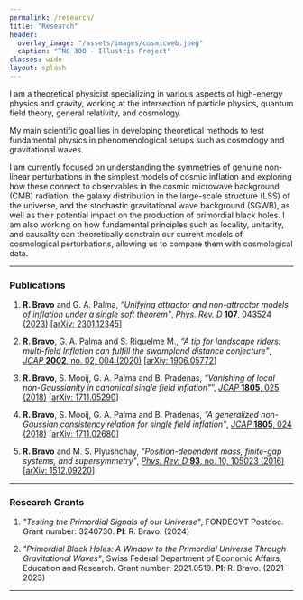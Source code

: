 ```yaml
---
permalink: /research/
title: "Research"
header:
  overlay_image: "/assets/images/cosmicweb.jpeg"
  caption: "TNG 300 - Illustris Project"
classes: wide
layout: splash
---
```

I am a theoretical physicist specializing in various aspects of high-energy physics and gravity, working at the intersection of particle physics, quantum field theory, general relativity, and cosmology. 

My main scientific goal lies in developing theoretical methods to test fundamental physics in phenomenological setups such as cosmology and gravitational waves. 

I am currently focused on understanding the symmetries of genuine non-linear perturbations in the simplest models of cosmic inflation and exploring how these connect to observables in the cosmic microwave background (CMB) radiation, the galaxy distribution in the large-scale structure (LSS) of the universe, and the stochastic gravitational wave background (SGWB), as well as their potential impact on the production of primordial black holes. I am also working on how fundamental principles such as locality, unitarity, and causality can theoretically constrain our current models of cosmological perturbations, allowing us to compare them with cosmological data.


----------------------------------------
### Publications

1. **R. Bravo** and G. A. Palma, *“Unifying attractor and non-attractor models of inflation under a single soft theorem"*, [*Phys. Rev. D* **107**, 043524 (2023)](https://doi.org/10.1103/PhysRevD.107.043524) [[arXiv: 2301.12345](https://arxiv.org/abs/2301.12345)]

2. **R. Bravo**, G. A. Palma and S. Riquelme M., *“A tip for landscape riders: multi-field Inflation
can fulfill the swampland distance conjecture"*, [*JCAP* **2002**, no. 02, 004 (2020)](https://doi.org/10.1088/1475-7516/2020/02/004) [[arXiv: 1906.05772](https://arxiv.org/abs/1906.05772)]

3. **R. Bravo**, S. Mooij, G. A. Palma and B. Pradenas, *“Vanishing of local non-Gaussianity in
canonical single field inflation"*”, [*JCAP* **1805**, 025 (2018)](https://doi.org/10.1088/1475-7516/2018/05/025) [[arXiv: 1711.05290](https://arxiv.org/abs/1711.05290)]

4. **R. Bravo**, S. Mooij, G. A. Palma and B. Pradenas, *“A generalized non-Gaussian consistency relation for single field inflation"*, [*JCAP* **1805**, 024 (2018)](https://doi.org/10.1088/1475-7516/2018/05/024) [[arXiv: 1711.02680](https://arxiv.org/abs/1711.02680)]

5. **R. Bravo** and M. S. Plyushchay, *“Position-dependent mass, finite-gap systems, and supersymmetry"*, [*Phys. Rev. D* **93**, no. 10, 105023 (2016)](http://journals.aps.org/prd/abstract/10.1103/PhysRevD.93.105023) [[arXiv: 1512.09220](https://arxiv.org/abs/1512.09220)]


----------------------------------------
### Research Grants

1. *"Testing the Primordial Signals of our Universe"*,  FONDECYT Postdoc. Grant number: 3240730. **PI**: R. Bravo. (2024)

2. *"Primordial Black Holes: A Window to the Primordial Universe Through Gravitational Waves"*,  Swiss Federal Department of Economic Affairs, Education and Research. Grant number: 2021.0519. **PI**: R. Bravo. (2021-2023)

----------------------------------------


